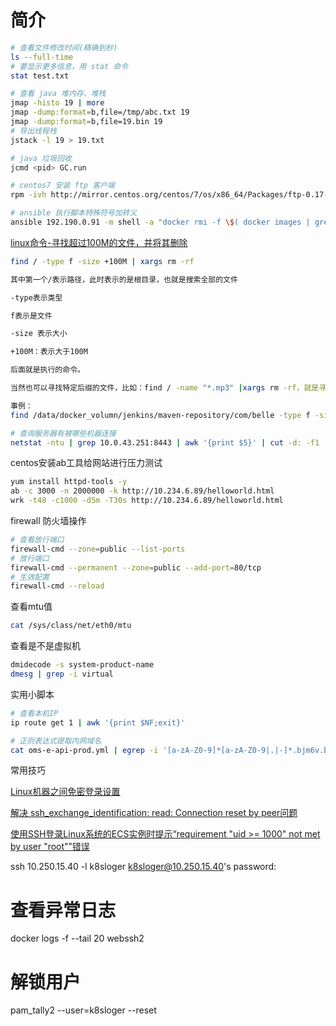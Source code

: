 # 简介

```sh
# 查看文件修改时间(精确到秒)
ls --full-time
# 要显示更多信息，用 stat 命令
stat test.txt

# 查看 java 堆内存、堆栈
jmap -histo 19 | more
jmap -dump:format=b,file=/tmp/abc.txt 19
jmap -dump:format=b,file=19.bin 19
# 导出线程栈
jstack -l 19 > 19.txt

# java 垃圾回收
jcmd <pid> GC.run

# centos7 安装 ftp 客户端
rpm -ivh http://mirror.centos.org/centos/7/os/x86_64/Packages/ftp-0.17-67.el7.x86_64.rpm

# ansible 执行脚本特殊符号加转义
ansible 192.190.0.91 -m shell -a "docker rmi -f \$( docker images | grep '<none>' | tr -s ' ' | cut -d ' ' -f 3)"
```

[linux命令-寻找超过100M的文件，并将其删除](https://www.cnblogs.com/f-zhao/p/6400089.html)

```sh
find / -type f -size +100M | xargs rm -rf

其中第一个/表示路径，此时表示的是根目录，也就是搜索全部的文件

-type表示类型

f表示是文件

-size 表示大小

+100M：表示大于100M

后面就是执行的命令。

当然也可以寻找特定后缀的文件，比如：find / -name "*.mp3" |xargs rm -rf，就是寻找以mp3结尾的文件并删除。一般我们在删除之前需要确认删除的文件是否正确，所以我们一般是去掉后面的执行命令，先找出文件列表，再执行。

事例：
find /data/docker_volumn/jenkins/maven-repository/com/belle -type f -size +50M | xargs rm -rf

# 查询服务器有被哪些机器连接
netstat -ntu | grep 10.0.43.251:8443 | awk '{print $5}' | cut -d: -f1 | sort | uniq -c | sort -n
```

centos安装ab工具给网站进行压力测试

```sh
yum install httpd-tools -y
ab -c 3000 -n 2000000 -k http://10.234.6.89/helloworld.html 
wrk -t48 -c1000 -d5m -T30s http://10.234.6.89/helloworld.html
```

firewall 防火墙操作

```sh
# 查看放行端口
firewall-cmd --zone=public --list-ports
# 放行端口
firewall-cmd --permanent --zone=public --add-port=80/tcp
# 生效配置
firewall-cmd --reload
```

查看mtu值

```sh
cat /sys/class/net/eth0/mtu
```

查看是不是虚拟机

```sh
dmidecode -s system-product-name
dmesg | grep -i virtual
```

实用小脚本

```sh
# 查看本机IP
ip route get 1 | awk '{print $NF;exit}'

# 正则表达式提取内网域名
cat oms-e-api-prod.yml | egrep -i '[a-zA-Z0-9]*[a-zA-Z0-9|.|-]*.bjm6v.belle.lan' | sort
```

常用技巧

[Linux机器之间免密登录设置](https://blog.csdn.net/u013415591/article/details/81943189)

[解决 ssh_exchange_identification: read: Connection reset by peer问题](https://blog.csdn.net/lilygg/article/details/86187028)

[使用SSH登录Linux系统的ECS实例时提示“requirement "uid >= 1000" not met by user "root"”错误](https://help.aliyun.com/knowledge_detail/41491.html)

ssh 10.250.15.40 -l k8sloger
k8sloger@10.250.15.40's password: 
# 查看异常日志
docker logs -f --tail 20 webssh2
# 解锁用户
pam_tally2 --user=k8sloger --reset
